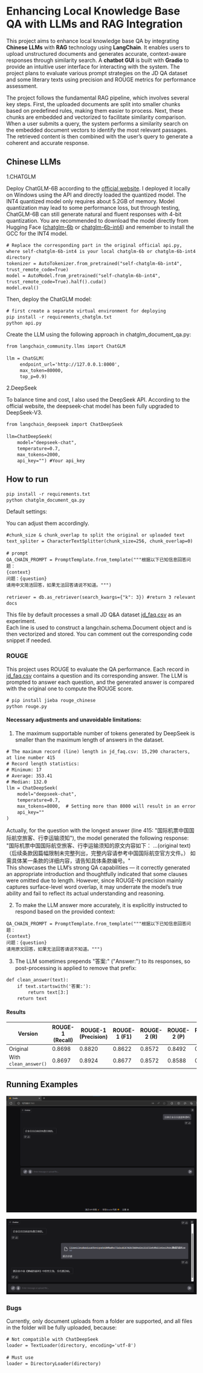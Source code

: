 # Enhancing Local Knowledge Base QA with LLMs and RAG Integration

This project aims to enhance local knowledge base QA by integrating **Chinese LLMs** with **RAG** technology using **LangChain**. It enables users to upload unstructured documents and generates accurate, context-aware responses through similarity search. A **chatbot GUI** is built with **Gradio** to provide an intuitive user interface for interacting with the system. The project plans to evaluate various prompt strategies on the JD QA dataset and some literary texts using precision and ROUGE metrics for performance assessment.

The project follows the fundamental RAG pipeline, which involves several key steps. First, the uploaded documents are split into smaller chunks based on predefined rules, making them easier to process. Next, these chunks are embedded and vectorized to facilitate similarity comparison. When a user submits a query, the system performs a similarity search on the embedded document vectors to identify the most relevant passages. The retrieved content is then combined with the user’s query to generate a coherent and accurate response.

## Chinese LLMs

1.CHATGLM

Deploy ChatGLM-6B according to the [official website](https://github.com/THUDM/ChatGLM-6B). I deployed it locally on Windows using the API and directly loaded the quantized model. The INT4 quantized model only requires about 5.2GB of memory. Model quantization may lead to some performance loss, but through testing, ChatGLM-6B can still generate natural and fluent responses with 4-bit quantization. You are recommended to download the model directly from Hugging Face ([chatglm-6b](https://huggingface.co/THUDM/chatglm-6b/tree/main) or [chatglm-6b-int4](https://huggingface.co/THUDM/chatglm-6b-int4/tree/main)) and remember to install the GCC for the INT4 model.

```
# Replace the corresponding part in the original official api.py, where self-chatglm-6b-int4 is your local chatglm-6b or chatglm-6b-int4 directory
tokenizer = AutoTokenizer.from_pretrained("self-chatglm-6b-int4", trust_remote_code=True)
model = AutoModel.from_pretrained("self-chatglm-6b-int4", trust_remote_code=True).half().cuda()
model.eval()  
```

Then, deploy the ChatGLM model:

```
# first create a separate virtual environment for deploying
pip install -r requirements_chatglm.txt
python api.py
```

Create the LLM using the following approach in chatglm_document_qa.py:

```
from langchain_community.llms import ChatGLM

llm = ChatGLM(
     endpoint_url='http://127.0.0.1:8000',
     max_token=80000,
     top_p=0.9)
```

2.DeepSeek

To balance time and cost, I also used the DeepSeek API. According to the official website, the deepseek-chat model has been fully upgraded to DeepSeek-V3.

```
from langchain_deepseek import ChatDeepSeek

llm=ChatDeepSeek(
    model="deepseek-chat",
    temperature=0.7,
    max_tokens=2000,
    api_key="") #Your api_key
```

## How to run

```
pip install -r requirements.txt
python chatglm_document_qa.py
```

Default settings:

You can adjust them accordingly.

```
#chunk_size & chunk_overlap to split the original or uploaded text
text_spliter = CharacterTextSplitter(chunk_size=256, chunk_overlap=0) 

# prompt
QA_CHAIN_PROMPT = PromptTemplate.from_template("""根据以下已知信息回答问题：
{context}
问题：{question}
请用中文简洁回答，如果无法回答请说不知道。""")

retriever = db.as_retriever(search_kwargs={"k": 3}) #return 3 relevant docs
```

This file by default processes a small JD Q&A dataset [jd_faq.csv](https://github.com/WillongWang/Local-KB-QA-with-RAG/blob/main/documents/jd_faq.csv) as an experiment.  
Each line is used to construct a langchain.schema.Document object and is then vectorized and stored. You can comment out the corresponding code snippet if needed.

### ROUGE

This project uses ROUGE to evaluate the QA performance. Each record in [jd_faq.csv](https://github.com/WillongWang/Local-KB-QA-with-RAG/blob/main/documents/jd_faq.csv) contains a question and its corresponding answer. The LLM is prompted to answer each question, and the generated answer is compared with the original one to compute the ROUGE score.

```
# pip install jieba rouge_chinese
python rouge.py
```

#### Necessary adjustments and unavoidable limitations:

1. The maximum supportable number of tokens generated by DeepSeek is smaller than the maximum length of answers in the dataset.

```
# The maximum record (line) length in jd_faq.csv: 15,290 characters, at line number 415
# Record length statistics:
# Minimum: 17
# Average: 353.41
# Median: 132.0
llm = ChatDeepSeek( 
    model="deepseek-chat",
    temperature=0.7,
    max_tokens=8000,  # Setting more than 8000 will result in an error
    api_key=""
)
```

Actually, for the question with the longest answer (line 415: "国际机票中国国际航空旅客、行李运输须知"), the model generated the following response:  
"国际机票中国国际航空旅客、行李运输须知的原文内容如下： ...(original text) （后续条款因篇幅限制未完整列出，完整内容请参考中国国际航空官方文件。）
如需具体某一条款的详细内容，请告知具体条款编号。"  
This showcases the LLM’s strong QA capabilities — it correctly generated an appropriate introduction and thoughtfully indicated that some clauses were omitted due to length. However, since ROUGE-N precision mainly captures surface-level word overlap, it may underrate the model’s true ability and fail to reflect its actual understanding and reasoning.

2. To make the LLM answer more accurately, it is explicitly instructed to respond based on the provided context:

```
QA_CHAIN_PROMPT = PromptTemplate.from_template("""根据以下已知信息回答问题：
{context}
问题：{question}
请用原文回答，如果无法回答请说不知道。""")
```

3. The LLM sometimes prepends "答案:" ("Answer:") to its responses, so post-processing is applied to remove that prefix:

```
def clean_answer(text):
    if text.startswith('答案:'):
        return text[3:]
    return text
```

#### Results

| Version              | ROUGE-1 (Recall) | ROUGE-1 (Precision) | ROUGE-1 (F1) | ROUGE-2 (R) | ROUGE-2 (P) | ROUGE-2 (F) | ROUGE-L (R) | ROUGE-L (P) | ROUGE-L (F) |
|----------------------|-------------|-------------|-------------|-------------|-------------|-------------|-------------|-------------|-------------|
| Original             | 0.8698      | 0.8820      | 0.8622      | 0.8572      | 0.8492      | 0.8485      | 0.8636      | 0.8767      | 0.8560      |
| With `clean_answer()`| 0.8697      | 0.8924      | 0.8677      | 0.8572      | 0.8588      | 0.8538      | 0.8636      | 0.8852      | 0.8605      |

## Running Examples

![](https://github.com/WillongWang/Local-KB-QA-with-RAG/blob/main/1.png)

![](https://github.com/WillongWang/Local-KB-QA-with-RAG/blob/main/2.png)

### Bugs

Currently, only document uploads from a folder are supported, and all files in the folder will be fully uploaded, because:

```
# Not compatible with ChatDeepSeek
loader = TextLoader(directory, encoding='utf-8')

# Must use 
loader = DirectoryLoader(directory)
```









